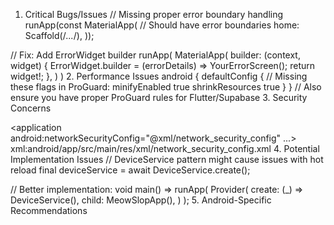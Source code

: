 1. Critical Bugs/Issues
// Missing proper error boundary handling
runApp(const MaterialApp(  // Should have error boundaries
  home: Scaffold(/*...*/),
));

// Fix: Add ErrorWidget builder
runApp(
  MaterialApp(
    builder: (context, widget) {
      ErrorWidget.builder = (errorDetails) => YourErrorScreen();
      return widget!;
    },
  )
)
2. Performance Issues
android {
    defaultConfig {
        // Missing these flags in ProGuard:
        minifyEnabled true
        shrinkResources true
    }
}
// Also ensure you have proper ProGuard rules for Flutter/Supabase
3. Security Concerns
<!-- Likely missing network security config -->
<application
    android:networkSecurityConfig="@xml/network_security_config"
    ...>
xml:android/app/src/main/res/xml/network_security_config.xml
4. Potential Implementation Issues
// DeviceService pattern might cause issues with hot reload
final deviceService = await DeviceService.create();

// Better implementation:
void main() => runApp(
  Provider<DeviceService>(
    create: (_) => DeviceService(),
    child: MeowSlopApp(),
  )
);
5. Android-Specific Recommendations
<!-- Add these if missing -->
<uses-permission android:name="android.permission.INTERNET"/>
<uses-permission android:name="android.permission.ACCESS_NETWORK_STATE"/>
